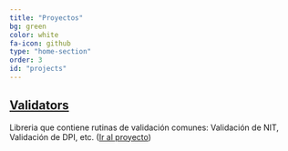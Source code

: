 ```yaml
---
title: "Proyectos"
bg: green
color: white
fa-icon: github
type: "home-section"
order: 3
id: "projects"
---
```


<h2>
  <i class="fa fa-check"></i>
  <a href="https://github.com/minfingt/validators" target="_blank">Validators</a>
</h2>

Libreria que contiene rutinas de validación comunes: Validación de NIT, Validación de DPI, etc. ([Ir al proyecto](https://github.com/minfingt/validators))
